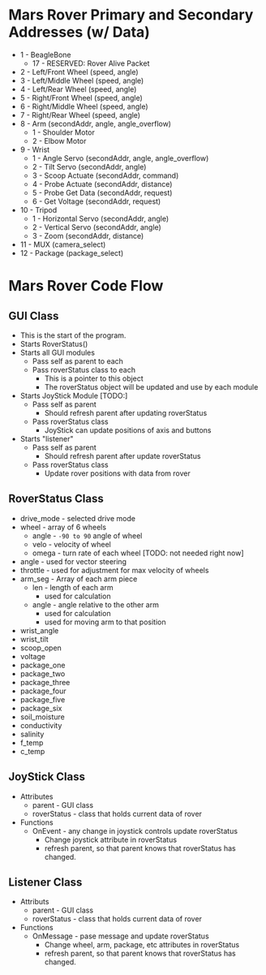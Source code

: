 # Mars Rover Primary and Secondary Addresses (w/ Data)
* 1  - BeagleBone
     + 17 - RESERVED: Rover Alive Packet
* 2  - Left/Front Wheel     (speed, angle)
* 3  - Left/Middle Wheel    (speed, angle)
* 4  - Left/Rear Wheel      (speed, angle)
* 5  - Right/Front Wheel    (speed, angle)
* 6  - Right/Middle Wheel   (speed, angle)
* 7  - Right/Rear Wheel     (speed, angle)
* 8  - Arm                  (secondAddr, angle, angle_overflow)
     + 1 - Shoulder Motor
     + 2 - Elbow Motor
* 9  - Wrist
     + 1 - Angle Servo      (secondAddr, angle, angle_overflow)
     + 2 - Tilt Servo       (secondAddr, angle)
     + 3 - Scoop Actuate    (secondAddr, command)
     + 4 - Probe Actuate    (secondAddr, distance)
     + 5 - Probe Get Data   (secondAddr, request)
     + 6 - Get Voltage      (secondAddr, request)
* 10 - Tripod 
     + 1 - Horizontal Servo (secondAddr, angle)
     + 2 - Vertical Servo   (secondAddr, angle)
     + 3 - Zoom             (secondAddr, distance)
* 11 - MUX                  (camera_select)
* 12 - Package              (package_select)

# Mars Rover Code Flow

## GUI Class
* This is the start of the program.
* Starts RoverStatus()
* Starts all GUI modules
    + Pass self as parent to each
    + Pass roverStatus class to each
        - This is a pointer to this object
        - The roverStatus object will be updated and use by each module
* Starts JoyStick Module [TODO:]
    + Pass self as parent
        - Should refresh parent after updating roverStatus
    + Pass roverStatus class
        - JoyStick can update positions of axis and buttons
* Starts "listener"
    + Pass self as parent
        - Should refresh parent after update roverStatus
    + Pass roverStatus class
        - Update rover positions with data from rover

## RoverStatus Class
* drive_mode - selected drive mode
* wheel - array of 6 wheels
    + angle - `-90 to 90` angle of wheel
    + velo - velocity of wheel  
    + omega - turn rate of each wheel [TODO: not needed right now]
* angle - used for vector steering
* throttle - used for adjustment for max velocity of wheels
* arm_seg - Array of each arm piece
    + len - length of each arm
        - used for calculation
    + angle - angle relative to the other arm
        - used for calculation
        - used for moving arm to that position
* wrist_angle
* wrist_tilt
* scoop_open
* voltage 
* package_one
* package_two
* package_three
* package_four
* package_five
* package_six 
* soil_moisture
* conductivity
* salinity
* f_temp 
* c_temp 

## JoyStick Class
* Attributes
    + parent - GUI class
    + roverStatus - class that holds current data of rover
* Functions
    + OnEvent - any change in joystick controls update roverStatus
        - Change joystick attribute in roverStatus
        - refresh parent, so that parent knows that roverStatus has changed.

## Listener Class
* Attributs
    + parent - GUI class
    + roverStatus - class that holds current data of rover
* Functions
    + OnMessage - pase message and update roverStatus
        - Change wheel, arm, package, etc attributes in roverStatus
        - refresh parent, so that parent knows that roverStatus has changed.